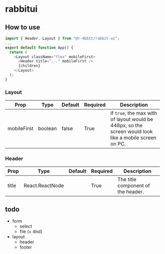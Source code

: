 # rabbitui

## How to use

```ts
import { Header, Layout } from "@r-4bb1t/rabbit-ui";
...
export default function App() {
  return (
    <Layout className="flex" mobileFirst>
      <Header title="..." mobileFirst />
      {children}
    </Layout>
  );
}
```

### Layout

| Prop        | Type    | Default | Required | Description                                                                                            |
| ----------- | ------- | ------- | -------- | ------------------------------------------------------------------------------------------------------ |
| mobileFirst | boolean | false   | True     | if `true`, the max with of layout would be 448px, so the screen would look like a mobile screen on PC. |

### Header

| Prop  | Type            | Default | Required | Description                        |
| ----- | --------------- | ------- | -------- | ---------------------------------- |
| title | React.ReactNode |         | True     | The title component of the header. |

## todo

- form
  - select
  - file (+ dnd)
- layout
  - header
  - footer
